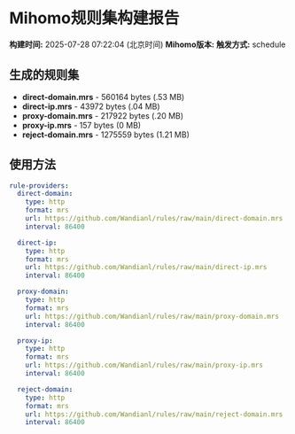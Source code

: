 # Mihomo规则集构建报告

**构建时间:** 2025-07-28 07:22:04 (北京时间)
**Mihomo版本:** 
**触发方式:** schedule

## 生成的规则集

- **direct-domain.mrs** - 560164 bytes (.53 MB)
- **direct-ip.mrs** - 43972 bytes (.04 MB)
- **proxy-domain.mrs** - 217922 bytes (.20 MB)
- **proxy-ip.mrs** - 157 bytes (0 MB)
- **reject-domain.mrs** - 1275559 bytes (1.21 MB)

## 使用方法

```yaml
rule-providers:
  direct-domain:
    type: http
    format: mrs
    url: https://github.com/Wandianl/rules/raw/main/direct-domain.mrs
    interval: 86400

  direct-ip:
    type: http
    format: mrs
    url: https://github.com/Wandianl/rules/raw/main/direct-ip.mrs
    interval: 86400

  proxy-domain:
    type: http
    format: mrs
    url: https://github.com/Wandianl/rules/raw/main/proxy-domain.mrs
    interval: 86400

  proxy-ip:
    type: http
    format: mrs
    url: https://github.com/Wandianl/rules/raw/main/proxy-ip.mrs
    interval: 86400

  reject-domain:
    type: http
    format: mrs
    url: https://github.com/Wandianl/rules/raw/main/reject-domain.mrs
    interval: 86400

```
